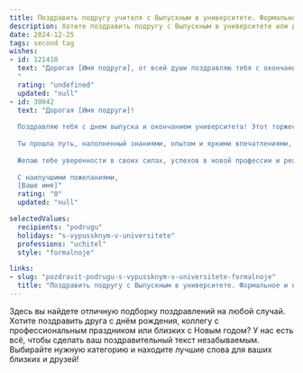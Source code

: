 ```yaml
---
title: Поздравить подругу учителя с Выпускным в университете. Формальное и красивое
description: Хотите поздравить подругу с Выпускным в университете или другим праздником? Наш ИИ создаст незабываемое поздравление, а вы обязательно выделитесь среди других.  
date: 2024-12-25
tags: second tag
wishes:
- id: 121410
  text: "Дорогая [Имя подруги], от всей души поздравляю тебя с окончанием университета и получением диплома учителя!  Этот день знаменует собой не только завершение важного этапа твоей жизни, но и начало блестящей карьеры, полной вдохновения и благодарных учеников. Желаю тебе успехов в твоей профессиональной деятельности, неиссякаемой энергии, мудрости и терпения. Пусть твоя работа приносит тебе радость и удовлетворение, а каждый новый день будет наполнен смыслом и позитивом. Счастья тебе и всего самого наилучшего!
  "
  rating: "undefined"
  updated: "null"
- id: 30042
  text: "Дорогая [Имя подруги]!
  
  Поздравляю тебя с днем выпуска и окончанием университета! Этот торжественный момент символизирует не только завершение важного этапа твоей жизни, но и начало новой, полной возможностей и свершений главы.
  
  Ты прошла путь, наполненный знаниями, опытом и яркими впечатлениями, и теперь ты готова вступить в мир педагогики. Уверен(а), что с твоей преданностью и талантами ты сможешь вдохновлять и обучать будущие поколения. Твоя профессия — это настоящее искусство, требующее умения, терпения и любви к детям, и ты обладаешь всеми необходимыми качествами, чтобы стать замечательным учителем.
  
  Желаю тебе уверенности в своих силах, успехов в новой профессии и реализации всех твоих амбиций. Пусть каждый день приносит радость и удовлетворение, а твои ученики станут гордостью для тебя и для твоего вдохновенного пути!
  
  С наилучшими пожеланиями,
  [Ваше имя]"
  rating: "0"
  updated: "null"

selectedValues:
  recipients: "podrugu"
  holidays: "s-vypussknym-v-universitete"
  professions: "uchitel"
  style: "formalnoje"

links:
- slug: "pozdravit-podrugu-s-vypussknym-v-universitete-formalnoje"
  title: "Поздравить подругу с Выпускным в университете. Формальное и красивое"
---
```


Здесь вы найдете отличную подборку поздравлений на любой случай. 
Хотите поздравить друга с днём рождения, коллегу с профессиональным праздником или близких с Новым годом? У нас есть всё, чтобы сделать ваш поздравительный текст незабываемым. Выбирайте нужную категорию и находите лучшие слова для ваших близких и друзей!
